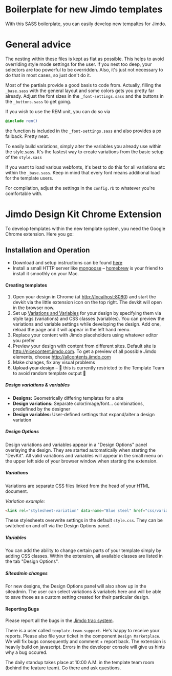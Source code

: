 Boilerplate for new Jimdo templates
====================

With this SASS boilerplate, you can easily develop new tempaltes for Jimdo.

# General advice

The nesting within these files is kept as flat as possible. This helps to avoid overriding style mode settings for the user. If you nest too deep, your selectors are too powerful to be overridden. Also, it's just not necessary to do that in most cases, so just don't do it.

Most of the partials provide a good basis to code from. Actually, filling the `_base.sass` with the general layout and some colors gets you pretty far already. Adjust the font sizes in the `_font-settings.sass` and the buttons in the `_buttons.sass` to get going.

If you wish to use the REM unit, you can do so via
```sass
@include rem()
```
the function is included in the `_font-settings.sass` and also provides a px fallback. Pretty neat.

To easily build variations, simply alter the variables you already use within the style.sass. It's the fastest way to create variations from the basic setup of the `style.sass`

If you want to load various webfonts, it's best to do this for all variations etc within the `_base.sass`. Keep in mind that every font means additional load for the template users.

For compilation, adjust the settings in the `config.rb` to whatever you're comfortable with.

# Jimdo Design Kit Chrome Extension

To develop templates within the new template system, you need the Google Chrome extension. Here you go:

## Installation and Operation

* Download and setup instructions can be found [here](http://live.dmp.jimdo-server.com)
* Install a small HTTP server like [mongoose](https://code.google.com/p/mongoose/) – [homebrew](http://brew.sh/) is your friend to install it smoothly on your Mac.

#### Creating templates

1. Open your design in Chrome (at [http://localhost:8080](http://localhost:8080)) and start the devkit via the little extension icon on the top right. The devkit will open in the browser now.
2. Set up [Variations and Variables](#design-variations--variables) for your design by specifying them via style tags (variations) and CSS classes (variables). You can preview the variations and variable settings while developing the design. Add one, reload the page and it will appear in the left hand menu.
3. Replace your content with Jimdo placeholders using whatever editor you prefer
4. Preview your design with content from different sites. Default site is http://nicecontent.jimdo.com. To get a preview of all possible Jimdo elements, choose http://allcontents.jimdo.com
5. Make changes, fix any visual problems
6. ~~Upload your design~~ – :construction: this is currently restricted to the Template Team to avoid random template output :construction:

##### Design variations & variables

- **Designs:** Geometrically differing templates for a site
- **Design variations:** Separate color/image/font... combinations, predefined by the designer
- **Design variables:** User-defined settings that expand/alter a design variation

##### Design Options
Design variations and variables appear in a "Design Options" panel overlaying the design. They are started automatically when starting the "DevKit". All valid variations and variables will appear in the small menu on the upper left side of your browser window when starting the extension.

##### Variations

Variations are separate CSS files linked from the head of your HTML document.

*Variation example:*

```html
<link rel="stylesheet-variation" data-name="Blue steel" href="css/variation-blue.css" data-icon="#79BACC" />
```

These stylesheets overwrite settings in the default `style.css`. They can be switched on and off via the Design Options panel.

##### Variables

You can add the ability to change certain parts of your template simply by adding CSS classes. Within the extension, all available classes are listed in the tab "Design Options".

##### Siteadmin changes

For new designs, the Design Options panel will also show up in the siteadmin. The user can select variations & variabels here and will be able to save those as a custom setting created for their particular design.

#### Reporting Bugs

Please report all the bugs in the [Jimdo trac system](https://svn.jimdo-server.com/trac/).

There is a user called `template-team-support`. He's happy to receive your reports. Please also file your ticket in the component `Design Marketplace`.
We will fix bugs consequently and comment + report back.
The extension is heavily build on javascript. Errors in the developer console will give us hints why a bug occured.

The daily standup takes place at 10:00 A.M. in the template team room (behind the feature team). Go there and ask questions.
